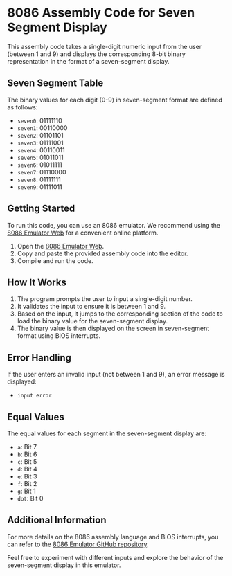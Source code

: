 # 8086 Assembly Code for Seven Segment Display

This assembly code takes a single-digit numeric input from the user (between 1 and 9) and displays the corresponding 8-bit binary representation in the format of a seven-segment display.

## Seven Segment Table

The binary values for each digit (0-9) in seven-segment format are defined as follows:

- `seven0`: 01111110
- `seven1`: 00110000
- `seven2`: 01101101
- `seven3`: 01111001
- `seven4`: 00110011
- `seven5`: 01011011
- `seven6`: 01011111
- `seven7`: 01110000
- `seven8`: 01111111
- `seven9`: 01111011

## Getting Started

To run this code, you can use an 8086 emulator. We recommend using the [8086 Emulator Web](https://yjdoc2.github.io/8086-emulator-web/compile) for a convenient online platform.

1. Open the [8086 Emulator Web](https://yjdoc2.github.io/8086-emulator-web/compile).
2. Copy and paste the provided assembly code into the editor.
3. Compile and run the code.

## How It Works

1. The program prompts the user to input a single-digit number.
2. It validates the input to ensure it is between 1 and 9.
3. Based on the input, it jumps to the corresponding section of the code to load the binary value for the seven-segment display.
4. The binary value is then displayed on the screen in seven-segment format using BIOS interrupts.

## Error Handling

If the user enters an invalid input (not between 1 and 9), an error message is displayed:

- `input error`

## Equal Values

The equal values for each segment in the seven-segment display are:

- `a`: Bit 7
- `b`: Bit 6
- `c`: Bit 5
- `d`: Bit 4
- `e`: Bit 3
- `f`: Bit 2
- `g`: Bit 1
- `dot`: Bit 0

## Additional Information

For more details on the 8086 assembly language and BIOS interrupts, you can refer to the [8086 Emulator GitHub repository](https://github.com/YJDoc2/8086-Emulator).

Feel free to experiment with different inputs and explore the behavior of the seven-segment display in this emulator.
